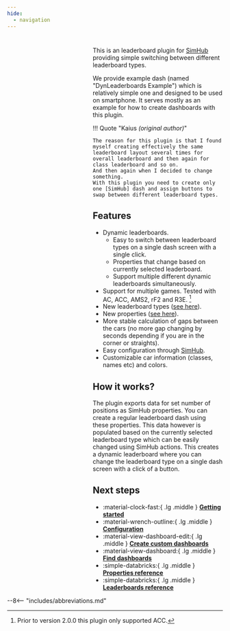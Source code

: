 ```yaml
---
hide:
  - navigation
---
```


# 

<div style="margin-left:200px;" markdown>

This is an leaderboard plugin for [SimHub] providing simple switching between different leaderboard types.

We provide example dash (named "DynLeaderboards Example") which is relatively simple one and designed to be used on smartphone.
It serves mostly as an example for how to create dashboards with this plugin.

[^1]: Prior to version 2.0.0 this plugin only supported ACC.

!!! Quote "Kaius <span style="font-weight:normal;">*(original author)*</span>"

    The reason for this plugin is that I found myself creating effectively the same leaderboard layout several times for 
    overall leaderboard and then again for class leaderboard and so on. 
    And then again when I decided to change something. 
    With this plugin you need to create only one [SimHub] dash and assign buttons to swap between different leaderboard types.

## Features

- Dynamic leaderboards.
    - Easy to switch between leaderboard types on a single dash screen with a single click.
    - Properties that change based on currently selected leaderboard.
    - Support multiple different dynamic leaderboards simultaneously.
- Support for multiple games. Tested with AC, ACC, AMS2, rF2 and R3E. [^1]
- New leaderboard types ([see here](reference/leaderboards.md)).
- New properties ([see here](reference/properties.md)).
- More stable calculation of gaps between the cars (no more gap changing by seconds depending if you are in the corner or straights).
- Easy configuration through [SimHub].
- Customizable car information (classes, names etc) and colors.

## How it works?

The plugin exports data for set number of positions as SimHub properties.
You can create a regular leaderboard dash using these properties.
This data however is populated based on the currently selected leaderboard type which can be easily changed using SimHub actions.
This creates a dynamic leaderboard where you can change the leaderboard type on a single dash screen with a click of a button.

## Next steps

<div class="grid cards" markdown>

- :material-clock-fast:{ .lg .middle } [**Getting started**](user_guide/getting_started.md)
- :material-wrench-outline:{ .lg .middle } [**Configuration**](user_guide/config.md)
- :material-view-dashboard-edit:{ .lg .middle } [**Create custom dashboards**](user_guide/creating_dashboards.md)
- :material-view-dashboard:{ .lg .middle } [**Find dashboards**](community/dashes.md)
- :simple-databricks:{ .lg .middle } [**Properties reference**](reference/properties.md)
- :simple-databricks:{ .lg .middle } [**Leaderboards reference**](reference/leaderboards.md)

</div>

[SimHub]: https://www.simhubdash.com/

</div>

--8<-- "includes/abbreviations.md"